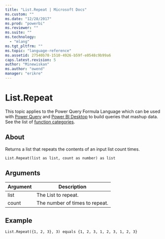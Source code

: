 ```yaml
---
title: "List.Repeat | Microsoft Docs"
ms.custom: ""
ms.date: "12/28/2017"
ms.prod: "powerbi"
ms.reviewer: ""
ms.suite: ""
ms.technology: 
  - "mlang"
ms.tgt_pltfrm: ""
ms.topic: "language-reference"
ms.assetid: 27540b78-1510-4926-b59f-e0548c9b99a6
caps.latest.revision: 5
author: "Minewiskan"
ms.author: "owend"
manager: "erikre"
---
```

# List.Repeat
This topic applies to the Power Query Formula Language which can be used with [Power Query](https://support.office.com/article/Introduction-to-Microsoft-Power-Query-for-Excel-6E92E2F4-2079-4E1F-BAD5-89F6269CD605) and [Power BI Desktop](http://go.microsoft.com/fwlink/p/?LinkId=618607) to build queries that mashup data. See the list of [function categories](https://msdn.microsoft.com/en-us/library/mt211003.aspx).  
  
## About  
Returns a list that repeats the contents of an input list count times.  
  
```  
List.Repeat(list as list, count as number) as list  
```  
  
## Arguments  
  
|Argument|Description|  
|------------|---------------|  
|list|The List to repeat.|  
|count|The number of times to repeat.|  
  
## <a name="__goback"></a>Example  
  
```  
List.Repeat({1, 2, 3}, 3) equals {1, 2, 3, 1, 2, 3, 1, 2, 3}  
```  
